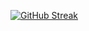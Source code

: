 [![GitHub Streak](https://github-readme-streak-stats.herokuapp.com?user=nuriddinislamov&theme=merko&hide_border=true)](https://git.io/streak-stats)
